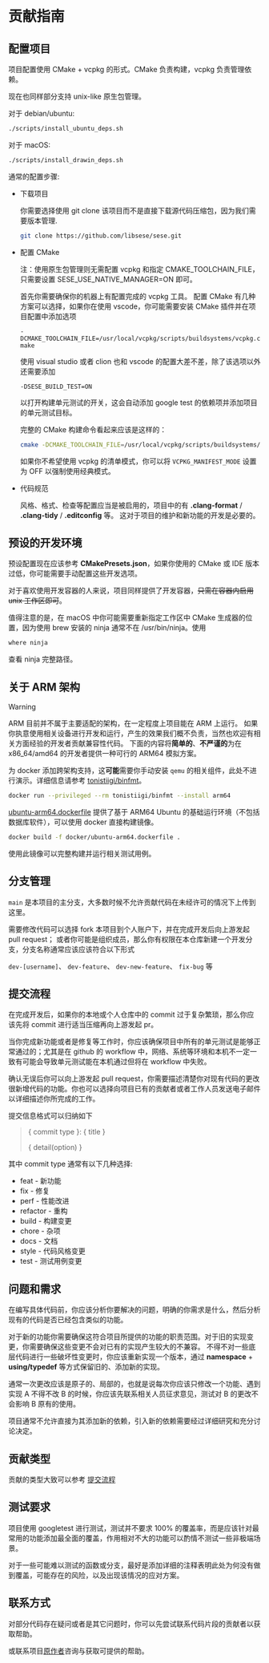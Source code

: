 # 贡献指南

## 配置项目

项目配置使用 CMake + vcpkg 的形式。CMake 负责构建，vcpkg 负责管理依赖。

现在也同样部分支持 unix-like 原生包管理。

对于 debian/ubuntu:

```bash
./scripts/install_ubuntu_deps.sh
```

对于 macOS:

```bash
./scripts/install_drawin_deps.sh
```

通常的配置步骤:

- 下载项目

  你需要选择使用 git clone 该项目而不是直接下载源代码压缩包，因为我们需要版本管理.
  ```bash
  git clone https://github.com/libsese/sese.git
  ```

- 配置 CMake

  注：使用原生包管理则无需配置 vcpkg 和指定 CMAKE_TOOLCHAIN_FILE，只需要设置 SESE_USE_NATIVE_MANAGER=ON 即可。

  首先你需要确保你的机器上有配置完成的 vcpkg 工具。
  配置 CMake 有几种方案可以选择，如果你在使用 vscode，你可能需要安装 CMake 插件并在项目配置中添加选项

  `-DCMAKE_TOOLCHAIN_FILE=/usr/local/vcpkg/scripts/buildsystems/vcpkg.cmake`

  使用 visual studio 或者 clion 也和 vscode 的配置大差不差，除了该选项以外还需要添加

  `-DSESE_BUILD_TEST=ON`

  以打开构建单元测试的开关，这会自动添加 google test 的依赖项并添加项目的单元测试目标。

  完整的 CMake 构建命令看起来应该是这样的：
  ```bash
  cmake -DCMAKE_TOOLCHAIN_FILE=/usr/local/vcpkg/scripts/buildsystems/vcpkg.cmake -DSESE_BUILD_TEST=ON
  ```

  如果你不希望使用 vcpkg 的清单模式，你可以将 `VCPKG_MANIFEST_MODE` 设置为 OFF 以强制使用经典模式。

- 代码规范

  风格、格式、检查等配置应当是被启用的，项目中的有 **.clang-format** / **.clang-tidy** / **.editconfig** 等。
  这对于项目的维护和新功能的开发是必要的。

## 预设的开发环境

预设配置现在应该参考 **CMakePresets.json**，如果你使用的 CMake 或 IDE 版本过低，你可能需要手动配置这些开发选项。

对于喜欢使用开发容器的人来说，项目同样提供了开发容器，~~只需在容器内启用 unix 工作区即可~~。

值得注意的是，在 macOS 中你可能需要重新指定工作区中 CMake 生成器的位置，因为使用 brew 安装的 ninja 通常不在 /usr/bin/ninja。使用

```bash
where ninja
```
查看 ninja 完整路径。

## 关于 ARM 架构

> [!WARNING]
> ARM 目前并不属于主要适配的架构，在一定程度上项目能在 ARM 上运行。
> 如果你执意使用相关设备进行开发和运行，产生的效果我们概不负责，当然也欢迎有相关方面经验的开发者贡献兼容性代码。
> 下面的内容将**简单的**、**不严谨的**为在 x86_64/amd64 的开发者提供一种可行的 ARM64 模拟方案。

为 docker 添加跨架构支持，这**可能**需要你手动安装 `qemu` 的相关组件，此处不进行演示。详细信息请参考 [tonistiigi/binfmt](https://github.com/tonistiigi/binfmt)。

```bash
docker run --privileged --rm tonistiigi/binfmt --install arm64
```

[ubuntu-arm64.dockerfile](./docker/ubuntu-arm64.dockerfile) 提供了基于 ARM64 Ubuntu 的基础运行环境（不包括数据库软件），可以使用 docker 直接构建镜像。

```bash
docker build -f docker/ubuntu-arm64.dockerfile .
```

使用此镜像可以完整构建并运行相关测试用例。

## 分支管理

`main` 是本项目的主分支，大多数时候不允许贡献代码在未经许可的情况下上传到这里。

需要修改代码可以选择 fork 本项目到个人账户下，并在完成开发后向上游发起 pull request；
或者你可能是组织成员，那么你有权限在本仓库新建一个开发分支，分支名称通常应该应该符合以下形式

`dev-[username]`、
`dev-feature`、
`dev-new-feature`、
`fix-bug` 等

## 提交流程

在完成开发后，如果你的本地或个人仓库中的 commit 过于复杂繁琐，那么你应该先将 commit 进行适当压缩再向上游发起 pr。

当你完成新功能或者是修复等工作时，你应该确保项目中所有的单元测试是能够正常通过的；尤其是在 github 的 workflow
中，网络、系统等环境和本机不一定一致有可能会导致单元测试能在本机通过但将在 workflow 中失败。

确认无误后你可以向上游发起 pull request，你需要描述清楚你对现有代码的更改很新增代码的功能。你也可以选择向项目已有的贡献者或者工作人员发送电子邮件以详细描述你所完成的工作。

提交信息格式可以归纳如下

> { commit type }: { title }
>
> { detail(option) }

其中 commit type 通常有以下几种选择:

- feat - 新功能
- fix - 修复
- perf - 性能改进
- refactor - 重构
- build - 构建变更
- chore - 杂项
- docs - 文档
- style - 代码风格变更
- test - 测试用例变更

## 问题和需求

在编写具体代码前，你应该分析你要解决的问题，明确的你需求是什么，然后分析现有的代码是否已经包含类似的功能。

对于新的功能你需要确保这符合项目所提供的功能的职责范围。对于旧的实现变更，你需要确保这些变更不会对已有的实现产生较大的不兼容。
不得不对一些底层代码进行一些破坏性变更时，你应该重新实现一个版本，通过 **namespace** + **using/typedef** 等方式保留旧的、添加新的实现。

通常一次更改应该是原子的、局部的，也就是说每次你应该只修改一个功能、遇到实现 A 不得不改 B 的时候，你应该先联系相关人员征求意见，测试对 B 的更改不会影响 B 原有的使用。

项目通常不允许直接为其添加新的依赖，引入新的依赖需要经过详细研究和充分讨论决定。

## 贡献类型

贡献的类型大致可以参考 [提交流程](#提交流程)

## 测试要求

项目使用 googletest 进行测试，测试并不要求 100% 的覆盖率，而是应该针对最常用的功能添加最全面的覆盖，作用相对不大的功能可以酌情不测试一些非极端场景。

对于一些可能难以测试的函数或分支，最好是添加详细的注释表明此处为何没有做到覆盖，可能存在的风险，以及出现该情况的应对方案。

## 联系方式

对部分代码存在疑问或者是其它问题时，你可以先尝试联系代码片段的贡献者以获取帮助。

或联系项目[原作者](https://github.com/shiinasama/)咨询与获取可提供的帮助。